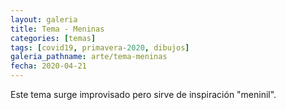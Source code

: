 ```yaml
---
layout: galeria
title: Tema - Meninas
categories: [temas]
tags: [covid19, primavera-2020, dibujos]
galeria_pathname: arte/tema-meninas
fecha: 2020-04-21
---
```


Este tema surge improvisado pero sirve de inspiración "meninil".


